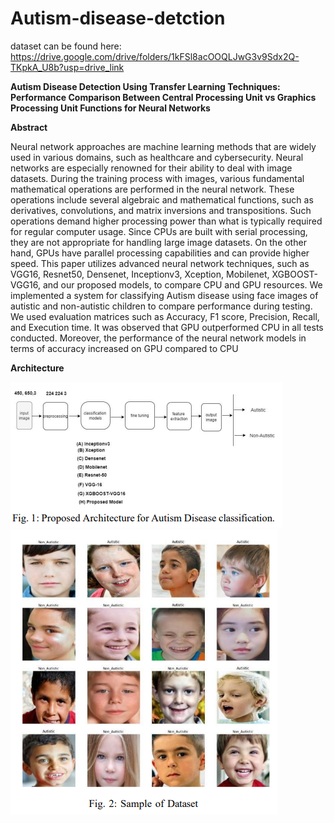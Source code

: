 # Autism-disease-detction

dataset can be found here: https://drive.google.com/drive/folders/1kFSl8acOOQLJwG3v9Sdx2Q-TKpkA_U8b?usp=drive_link


**Autism Disease Detection Using Transfer Learning Techniques: Performance Comparison Between Central Processing Unit vs Graphics Processing Unit Functions for Neural Networks**

**Abstract**

Neural network approaches are machine learning 
methods that are widely used in various domains, such as 
healthcare and cybersecurity. Neural networks are especially 
renowned for their ability to deal with image datasets. During the 
training process with images, various fundamental mathematical 
operations are performed in the neural network. These operations 
include several algebraic and mathematical functions, such as 
derivatives, convolutions, and matrix inversions and transpositions. Such operations demand higher processing power than what 
is typically required for regular computer usage. Since CPUs 
are built with serial processing, they are not appropriate for 
handling large image datasets. On the other hand, GPUs have 
parallel processing capabilities and can provide higher speed.
This paper utilizes advanced neural network techniques, such as 
VGG16, Resnet50, Densenet, Inceptionv3, Xception, Mobilenet, 
XGBOOST-VGG16, and our proposed models, to compare CPU 
and GPU resources. We implemented a system for classifying 
Autism disease using face images of autistic and non-autistic 
children to compare performance during testing. We used evaluation matrices such as Accuracy, F1 score, Precision, Recall, and 
Execution time. It was observed that GPU outperformed CPU 
in all tests conducted. Moreover, the performance of the neural 
network models in terms of accuracy increased on GPU compared 
to CPU


**Architecture**

 ![Framework](./images/fig1.png)
 ![Framework](./images/fig2.png)


